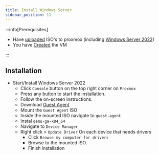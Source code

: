 ```yaml
---
title: Install Windows Server
sidebar_position: 11
---
```


:::info[Prerequisites]

- Have [uploaded](upload-iso.md) ISO's to proxmox (including [Windows Server 2022](https://www.microsoft.com/en-us/evalcenter/evaluate-windows-server-2022))
- You have [Created](create-windows-vm.md) the VM

:::

## Installation

- Start/Install Windows Server 2022
  - Click `Console` button on the top right corner on `Proxmox`
  - Press any button to start the installation.
  - Follow the on-screen instructions.
  - Download [Guest Agent](https://fedorapeople.org/groups/virt/virtio-win/direct-downloads/latest-virtio/virtio-win.iso)
  - Mount the `Guest Agent` ISO
  - Inside the mounted ISO navigate to `guest-agent`
  - Instal `qemu-ga-x84_64`
  - Navigate to `Device Manager`
  - Right click > `Update Driver` On each device that needs drivers
    - Click `Browse my computer for drivers`
    - Browse to the mounted ISO.
    - Finish installation
